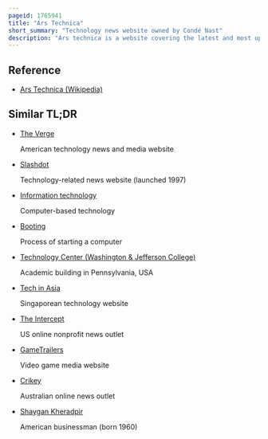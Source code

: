 ```yaml
---
pageid: 1765941
title: "Ars Technica"
short_summary: "Technology news website owned by Condé Nast"
description: "Ars technica is a website covering the latest and most updated News in Technology Politics and Society founded in 1998 by ken Fisher and Jon Stokes. It publishes News Reviews and Guides on Issues such as Computer Hardware and Software Science Technology Policy and Video Games."
---
```


## Reference

- [Ars Technica (Wikipedia)](https://en.wikipedia.org/?curid=1765941)

## Similar TL;DR

- [The Verge](/tldr/en/the-verge)

  American technology news and media website

- [Slashdot](/tldr/en/slashdot)

  Technology-related news website (launched 1997)

- [Information technology](/tldr/en/information-technology)

  Computer-based technology

- [Booting](/tldr/en/booting)

  Process of starting a computer

- [Technology Center (Washington & Jefferson College)](/tldr/en/technology-center-washington-jefferson-college)

  Academic building in Pennsylvania, USA

- [Tech in Asia](/tldr/en/tech-in-asia)

  Singaporean technology website

- [The Intercept](/tldr/en/the-intercept)

  US online nonprofit news outlet

- [GameTrailers](/tldr/en/gametrailers)

  Video game media website

- [Crikey](/tldr/en/crikey)

  Australian online news outlet

- [Shaygan Kheradpir](/tldr/en/shaygan-kheradpir)

  American businessman (born 1960)
